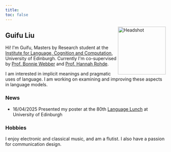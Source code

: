 ```yaml
---
title: 
toc: false
---
```

<img align="right" src="/images/headshot.jpg" alt="Headshot" width="150"/>

## Guifu Liu

Hi! I'm Guifu, Masters by Research student at the [Institute for Language, Cognition and Computation](https://informatics.ed.ac.uk/ilcc), University of Edinburgh. Currently I'm co-supervised by [Prof. Bonnie Webber](https://homepages.inf.ed.ac.uk/bonnie/) and [Prof. Hannah Rohde](http://www.lel.ed.ac.uk/~hrohde/). 


I am interested in implicit meanings and pragmatic uses of language. I am working on examining and improving these aspects in language models.


### News

- 16/04/2025   Presented my poster at the 80th [Language Lunch](https://blogs.ed.ac.uk/languagelunch/) at University of Edinburgh


### Hobbies
I enjoy electronic and classical music, and am a flutist. I also have a passion for communication design.